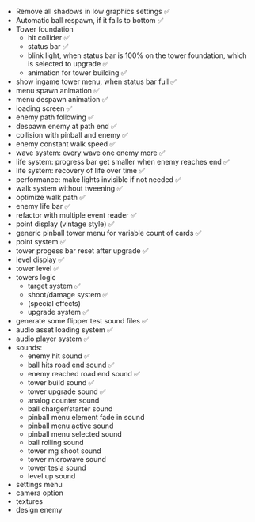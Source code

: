 - Remove all shadows in low graphics settings ✅
- Automatic ball respawn, if it falls to bottom ✅
- Tower foundation
  - hit collider ✅
  - status bar ✅
  - blink light, when status bar is 100% on the tower foundation, which is selected to upgrade ✅
  - animation for tower building ✅
- show ingame tower menu, when status bar full ✅
- menu spawn animation ✅
- menu despawn animation ✅
- loading screen ✅
- enemy path following ✅
- despawn enemy at path end ✅
- collision with pinball and enemy ✅
- enemy constant walk speed ✅
- wave system: every wave one enemy more ✅
- life system: progress bar get smaller when enemy reaches end ✅
- life system: recovery of life over time ✅
- performance: make lights invisible if not needed ✅
- walk system without tweening ✅
- optimize walk path ✅
- enemy life bar ✅
- refactor with multiple event reader ✅
- point display (vintage style) ✅
- generic pinball tower menu for variable count of cards ✅
- point system ✅
- tower progess bar reset after upgrade ✅
- level display ✅
- tower level ✅
- towers logic
  - target system ✅
  - shoot/damage system ✅
  - (special effects)
  - upgrade system ✅
- generate some flipper test sound files ✅
- audio asset loading system ✅
- audio player system ✅
- sounds:
  - enemy hit sound ✅
  - ball hits road end sound ✅
  - enemy reached road end sound ✅
  - tower build sound ✅
  - tower upgrade sound ✅
  - analog counter sound
  - ball charger/starter sound
  - pinball menu element fade in sound
  - pinball menu active sound
  - pinball menu selected sound
  - ball rolling sound
  - tower mg shoot sound
  - tower microwave sound
  - tower tesla sound
  - level up sound
- settings menu
- camera option
- textures
- design enemy
